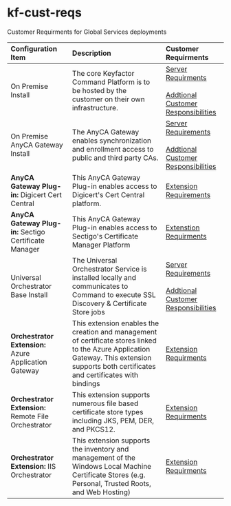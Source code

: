 # kf-cust-reqs
Customer Requirments for Global Services deployments

|Configuration Item |Description |Customer Requirments |
|:------------------|:------------------|:------------------|
|On Premise Install |The core Keyfactor Command Platform is to be hosted by the customer on their own infrastructure.   | [Server Requirments](https://software.keyfactor.com/Core-OnPrem/current/Content/InstallingServer/Main/System%20Requirements.htm)<br/><br/>[Addtional Customer Responsibilities](https://software.keyfactor.com/Core-OnPrem/current/Content/InstallingServer/Main/Planning%20for%20Keyfactor.htm)|
|On Premise AnyCA Gateway Install|The AnyCA Gateway enables synchronization and enrollment access to public and third party CAs.|[Server Requirements](https://software.keyfactor.com/Guides/AnyGateway_Generic/Content/AnyGateway/SystemRequirements.htm)<br/><br/>[Addtional Customer Responsibilities](https://software.keyfactor.com/Guides/AnyGateway_Generic/Content/AnyGateway/Preparing.htm)
|**AnyCA Gateway Plug-in:** Digicert Cert Central|This AnyCA Gateway Plug-in enables access to Digicert's Cert Central platform.|[Extension Requirements](https://github.com/Keyfactor/digicert-certcentral-caplugin?tab=readme-ov-file#prerequisites)
|**AnyCA Gateway Plug-in:** Sectigo Certificate Manager|This AnyCA Gateway Plug-in enables access to Sectigo's Certificate Manager Platform|[Extenstion Requirments](https://github.com/Keyfactor/sectigo-certmanager-cagateway?tab=readme-ov-file#prerequisites)
|Universal Orchestrator Base Install|The Universal Orchestrator Service is installed locally and communicates to Command to execute SSL Discovery & Certificate Store jobs|[Server Requirements](https://software.keyfactor.com/Core-OnPrem/current/Content/InstallingAgents/NetCoreOrchestrator/SystemRequirements.htm)<br/><br/>[Addtional Customer Responsibilities](https://software.keyfactor.com/Core-OnPrem/current/Content/InstallingAgents/NetCoreOrchestrator/Preparing.htm)
|**Orchestrator Extension:** Azure Application Gateway|This extension enables the creation and management of certificate stores linked to the Azure Application Gateway.  This extension supports both certificates and certificates with bindings| [Extension Requirments](https://github.com/Keyfactor/azure-appgateway-orchestrator?tab=readme-ov-file#installation)
|**Orchestrator Extension:** Remote File Orchestrator|This extension supports numerous file based certificate store types including JKS, PEM, DER, and PKCS12.| [Extension Requirments](https://github.com/Keyfactor/remote-file-orchestrator?tab=readme-ov-file#prerequisites-and-security-considerations)
|**Orchestrator Extension:** IIS Orchestrator|This extension supports the inventory and management of the Windows Local Machine Certificate Stores (e.g. Personal, Trusted Roots, and Web Hosting)|[Extension Requirments](https://github.com/Keyfactor/iis-orchestrator?tab=readme-ov-file#wincertstore-orchestrator-configuration)

